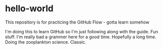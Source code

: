 # hello-world
This repository is for practicing the GitHub Flow - gotta learn somehow 

I'm doing this to learn GitHub so I'm just following along with the guide. Fun stuff. I'm really bad a grammer here for a good time. Hopefully a long time. Doing the zooplankton science. Classic.
